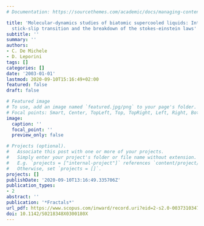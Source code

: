 ```yaml
---
# Documentation: https://sourcethemes.com/academic/docs/managing-content/

title: 'Molecular-dynamics studies of biatomic supercooled liquids: Intermittency,
  stick-slip transition and the breakdown of the stokes-einstein laws'
subtitle: ''
summary: ''
authors:
- C. De Michele
- D. Leporini
tags: []
categories: []
date: '2003-01-01'
lastmod: 2020-09-10T15:16:49+02:00
featured: false
draft: false

# Featured image
# To use, add an image named `featured.jpg/png` to your page's folder.
# Focal points: Smart, Center, TopLeft, Top, TopRight, Left, Right, BottomLeft, Bottom, BottomRight.
image:
  caption: ''
  focal_point: ''
  preview_only: false

# Projects (optional).
#   Associate this post with one or more of your projects.
#   Simply enter your project's folder or file name without extension.
#   E.g. `projects = ["internal-project"]` references `content/project/deep-learning/index.md`.
#   Otherwise, set `projects = []`.
projects: []
publishDate: '2020-09-10T13:16:49.335706Z'
publication_types:
- 2
abstract: ''
publication: '*Fractals*'
url_pdf: https://www.scopus.com/inward/record.uri?eid=2-s2.0-0037310347&doi=10.1142%2fS0218348X0300180X&partnerID=40&md5=dae05c7236dd04da8c13b33f03faeaad
doi: 10.1142/S0218348X0300180X
---
```

